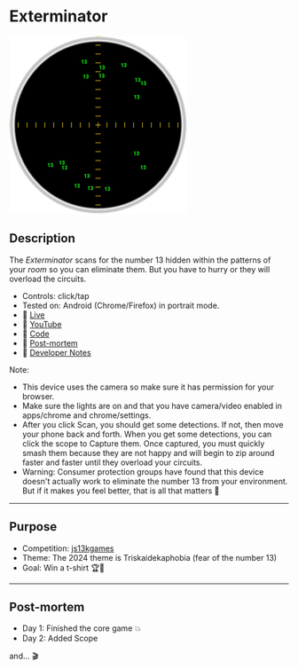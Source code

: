 # Exterminator
[![Play](README.PNG)](https://bacionejs.github.io/exterminator)

## Description
The *Exterminator* scans for the number 13 hidden within the patterns of your *room* so you can eliminate them. But you have to hurry or they will overload the circuits.

- Controls: click/tap
- Tested on: Android (Chrome/Firefox) in portrait mode.
- 💃 [Live](https://bacionejs.github.io/exterminator)
- 🍔 [YouTube](http://www.youtube.com/@bacionejs)
- 🍕 [Code](https://github.com/bacionejs/exterminator)
- 🍨 [Post-mortem](https://github.com/bacionejs/exterminator#post-mortem)
- 🍩 [Developer Notes](https://github.com/bacionejs/exterminator#developer-notes)

Note:
- This device uses the camera so make sure it has permission for your browser.
- Make sure the lights are on and that you have camera/video enabled in apps/chrome and chrome/settings.
- After you click Scan, you should get some detections. If not, then move your phone back and forth. When you get some detections, you can click the scope to Capture them. Once captured, you must quickly smash them because they are not happy and will begin to zip around faster and faster until they overload your circuits.
- Warning: Consumer protection groups have found that this device doesn't actually work to eliminate the number 13 from your environment. But if it makes you feel better, that is all that matters 🐲

---

## Purpose
- Competition: [js13kgames](https://js13kgames.com)
- Theme: The 2024 theme is Triskaidekaphobia (fear of the number 13)
- Goal: Win a t-shirt 🏆🎉

---

## Post-mortem

- Day 1: Finished the core game 💥
- Day 2: Added Scope

and... 🎬
